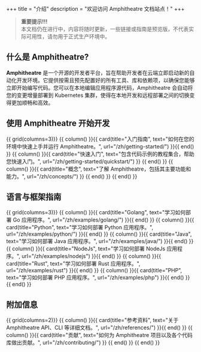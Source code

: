 +++
title = "介绍"
description = "欢迎访问 Amphitheatre 文档站点！"
+++

> **重要提示!!!**\
本文档仍在进行中，内容将随时更新，一些链接或指南是预览版，不代表实际可用性，请勿用于正式生产环境中。

## 什么是 Amphitheatre?

**Amphitheatre** 是一个开源的开发者平台，旨在帮助开发者在云端立即启动新的自动化开发环境。它提供按需且预先配置好的所有工具、库和依赖项，以确保您能够立即开始编写代码。您可以在本地编辑应用程序源代码，Amphitheatre 会自动将您的变更增量部署到 Kubernetes 集群，使得在本地开发和远程部署之间的切换变得更加顺畅和高效。

## 使用 Amphitheatre 开始开发

{{ grid(columns=3)}}
{{ column() }}{{ card(title="入门指南", text="如何在您的环境中快速上手并运行 Amphitheatre。", url="/zh/getting-started/") }}{{ end() }}
{{ column() }}{{ card(title="快速入门", text="包含代码示例的教程集合，帮助您快速入门。", url="/zh/getting-started/quickstart/") }} {{ end() }}
{{ column() }}{{ card(title="概念", text="了解 Amphitheatre，包括其主要功能和能力。", url="/zh/concepts/") }} {{ end() }}
{{ end() }}

## 语言与框架指南

{{ grid(columns=3)}}
{{ column() }}{{ card(title="Golang", text="学习如何部署 Go 应用程序。", url="/zh/examples/golang/") }}{{ end() }}
{{ column() }}{{ card(title="Python", text="学习如何部署 Python 应用程序。", url="/zh/examples/python/") }}{{ end() }}
{{ column() }}{{ card(title="Java", text="学习如何部署 Java 应用程序。", url="/zh/examples/java/") }}{{ end() }}
{{ column() }}{{ card(title="NodeJs", text="学习如何部署 NodeJs 应用程序。", url="/zh/examples/nodejs") }}{{ end() }}
{{ column() }}{{ card(title="Rust", text="学习如何部署 Rust 应用程序。", url="/zh/examples/rust") }}{{ end() }}
{{ column() }}{{ card(title="PHP", text="学习如何部署 PHP 应用程序。", url="/zh/examples/php") }}{{ end() }}
{{ end() }}

## 附加信息

{{ grid(columns=2)}}
{{ column() }}{{ card(title="参考资料", text="关于 Amphitheatre API、CLI 等详细文档。", url="/zh/references/") }}{{ end() }}
{{ column() }}{{ card(title="贡献", text="如何为 Amphitheatre 项目以及各个代码库做出贡献。", url="/zh/contributing/") }} {{ end() }}
{{ end() }}
